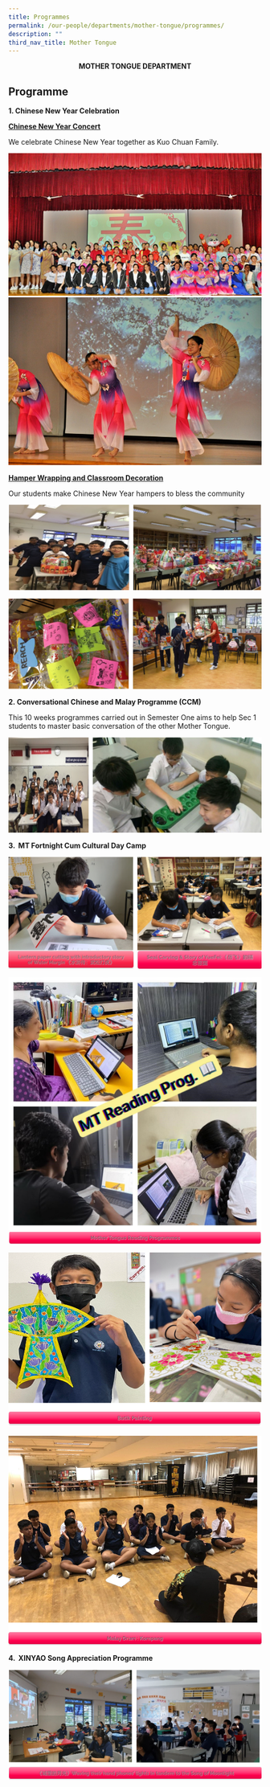 ```yaml
---
title: Programmes
permalink: /our-people/departments/mother-tongue/programmes/
description: ""
third_nav_title: Mother Tongue
---
```

**<center>MOTHER TONGUE DEPARTMENT</center>**


## Programme

**1. Chinese New Year Celebration**

**<u>Chinese New Year Concert</u>**

We celebrate Chinese New Year together as Kuo Chuan Family.

![](/images/Our%20People/Departments/MT/2023/dsc_0259.jpg)<br>![](/images/Our%20People/Departments/MT/2023/dsc_0213.jpg)

**<u>Hamper Wrapping and Classroom Decoration</u>**

Our students make Chinese New Year hampers to bless the community

![](/images/Our%20People/Departments/MT/MT%20Prog%202.png)

![](/images/Our%20People/Departments/MT/MT%20Prog%203.png)

**2.&nbsp;Conversational Chinese and Malay Programme (CCM)**  

This 10 weeks programmes carried out in Semester One aims to help Sec 1 students to master basic conversation of the other Mother Tongue.

![](/images/Our%20People/Departments/MT/MT%20Prog%204.png)


**3\. &nbsp;MT Fortnight Cum Cultural Day Camp**

![](/images/Our%20People/Departments/MT/MT%20Prog%205.png)

![](/images/Our%20People/Departments/MT/MT%20Prog%206.jpg)
![](/images/Our%20People/Departments/MT/MT%20Prog%207.png)

![](/images/Our%20People/Departments/MT/MT%20Prog%208.png)

![](/images/Our%20People/Departments/MT/MT%20Prog%209.png)


**4\. &nbsp;XINYAO Song Appreciation Programme**

![](/images/Our%20People/Departments/MT/MT%20Prog%2010.png)